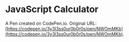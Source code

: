# JavaScript Calculator

A Pen created on CodePen.io. Original URL: [https://codepen.io/3y3l3ss0ur0b0r0s/pen/NWOmMKb](https://codepen.io/3y3l3ss0ur0b0r0s/pen/NWOmMKb).

